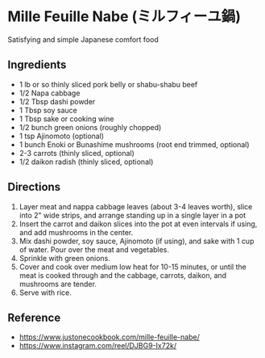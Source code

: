 # Mille Feuille Nabe (ミルフィーユ鍋)

Satisfying and simple Japanese comfort food

## Ingredients

- 1 lb or so thinly sliced pork belly or shabu-shabu beef
- 1/2 Napa cabbage
- 1/2 Tbsp dashi powder
- 1 Tbsp soy sauce
- 1 Tbsp sake or cooking wine
- 1/2 bunch green onions (roughly chopped)
- 1 tsp Ajinomoto (optional)
- 1 bunch Enoki or Bunashime mushrooms (root end trimmed, optional)
- 2-3 carrots (thinly sliced, optional)
- 1/2 daikon radish (thinly sliced, optional)

## Directions

1. Layer meat and nappa cabbage leaves (about 3-4 leaves worth), slice into 2" wide strips, and arrange standing up in a single layer in a pot
2. Insert the carrot and daikon slices into the pot at even intervals if using, and add mushrooms in the center.
3. Mix dashi powder, soy sauce, Ajinomoto (if using), and sake with 1 cup of water. Pour over the meat and vegetables.
4. Sprinkle with green onions.
5. Cover and cook over medium low heat for 10-15 minutes, or until the meat is cooked through and the cabbage, carrots, daikon, and mushrooms are tender.
6. Serve with rice.

## Reference

- <https://www.justonecookbook.com/mille-feuille-nabe/>
- <https://www.instagram.com/reel/DJBG9-Ix72k/>
